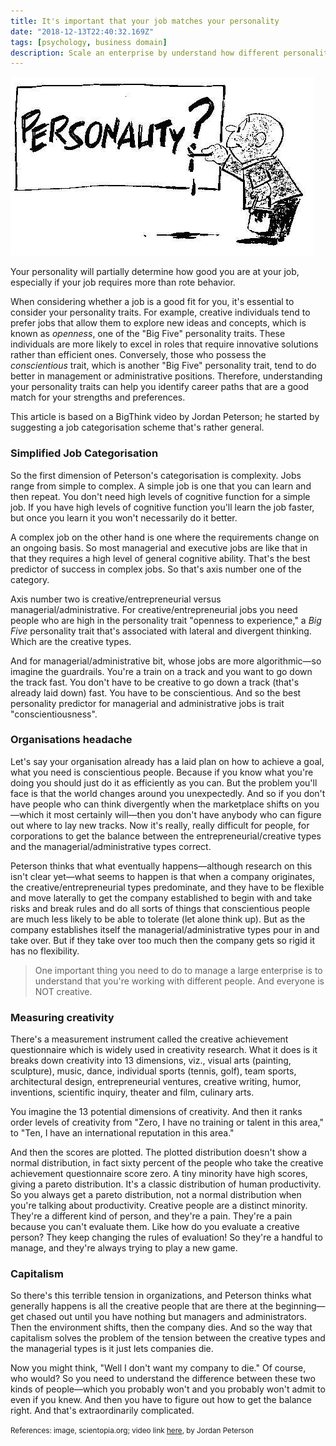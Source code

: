 ```yaml
---
title: It's important that your job matches your personality
date: "2018-12-13T22:40:32.169Z"
tags: [psychology, business domain]
description: Scale an enterprise by understand how different personalities map to different kinds of jobs, and who'd be good or sucks at what.
---
```


![personality](./personality.jpg)

Your personality will partially determine how good you are at your job, especially if your job requires more than rote behavior.

When considering whether a job is a good fit for you, it's essential to consider your personality traits. For example, creative individuals tend to prefer jobs that allow them to explore new ideas and concepts, which is known as _openness_, one of the "Big Five" personality traits. These individuals are more likely to excel in roles that require innovative solutions rather than efficient ones. Conversely, those who possess the _conscientious_ trait, which is another "Big Five" personality trait, tend to do better in management or administrative positions. Therefore, understanding your personality traits can help you identify career paths that are a good match for your strengths and preferences.

This article is based on a BigThink video by Jordan Peterson; he started by suggesting a job categorisation scheme that's rather
general.

### Simplified Job Categorisation

So the first dimension of Peterson's categorisation is complexity. Jobs range from simple to complex. A simple job is one that you
can learn and then repeat. You don't need high levels of cognitive function for a simple job. If you have high levels of cognitive
function you'll learn the job faster, but once you learn it you won't necessarily do it better.

A complex job on the other hand is one where the requirements change on an ongoing basis. So most managerial and executive jobs are
like that in that they requires a high level of general cognitive ability. That's the best predictor of success in complex jobs. So
that's axis number one of the category.

Axis number two is creative/entrepreneurial versus managerial/administrative. For creative/entrepreneurial jobs you need people who
are high in the personality trait "openness to experience," a _Big Five_ personality trait that's associated with lateral and divergent
thinking. Which are the creative types.

And for managerial/administrative bit, whose jobs are more algorithmic—so imagine the guardrails. You're a train on a track and you
want to go down the track fast. You don't have to be creative to go down a track (that's already laid down) fast. You have to be conscientious. And so the best personality predictor for managerial and administrative jobs is trait "conscientiousness".

### Organisations headache

Let's say your organisation already has a laid plan on how to achieve a goal, what you need is conscientious people. Because if you
know what you're doing you should just do it as efficiently as you can. But the problem you'll face is that the world changes around
you unexpectedly. And so if you don't have people who can think divergently when the marketplace shifts on you—which it most
certainly will—then you don't have anybody who can figure out where to lay new tracks. Now it's really, really difficult for
people, for corporations to get the balance between the entrepreneurial/creative types and the managerial/administrative types
correct.

Peterson thinks that what eventually happens—although research on this isn't clear yet—what seems to happen is that when a company
originates, the creative/entrepreneurial types predominate, and they have to be flexible and move laterally to get the company
established to begin with and take risks and break rules and do all sorts of things that conscientious people are much less likely
to be able to tolerate (let alone think up). But as the company establishes itself the managerial/administrative types pour in and take over. But if they take over too much
then the company gets so rigid it has no flexibility.

> One important thing you need to do to manage a large enterprise is to understand that you're working with
> different people. And everyone is NOT creative.

### Measuring creativity

There's a measurement instrument called the creative achievement questionnaire which is widely used in creativity research.
What it does is it breaks down creativity into 13 dimensions, viz., visual arts (painting, sculpture), music, dance, individual
sports (tennis, golf), team sports, architectural design, entrepreneurial ventures, creative writing, humor, inventions, scientific
inquiry, theater and film, culinary arts.

You imagine the 13 potential dimensions of creativity. And then it ranks order levels of creativity from "Zero, I have no training
or talent in this area," to "Ten, I have an international reputation in this area."

And then the scores are plotted. The plotted distribution doesn't show a normal distribution, in fact sixty percent of the people
who take the creative achievement questionnaire score zero. A tiny minority have high scores, giving a pareto distribution. It's a
classic distribution of human productivity. So you always get a pareto distribution, not a normal distribution when you're talking
about productivity. Creative people are a distinct minority. They're a different kind of person, and they're a pain. They're a pain
because you can't evaluate them. Like how do you evaluate a creative person? They keep changing the rules of evaluation! So they're
a handful to manage, and they're always trying to play a new game.

### Capitalism

So there's this terrible tension in organizations, and Peterson thinks what generally happens is all the creative people that are
there at the beginning—get chased out until you have nothing but managers and administrators. Then the environment shifts, then
the company dies. And so the way that capitalism solves the problem of the tension between the creative types and the managerial
types is it just lets companies die.

Now you might think, "Well I don't want my company to die." Of course, who would? So you need to understand the difference between
these two kinds of people—which you probably won't and you probably won't admit to even if you knew. And then you have to figure
out how to get the balance right. And that's extraordinarily complicated.

<small>References: image, scientopia.org; video link <a href="http://bit.ly/2PzUeTn" target="_blank">here</a>, by Jordan Peterson</small>
